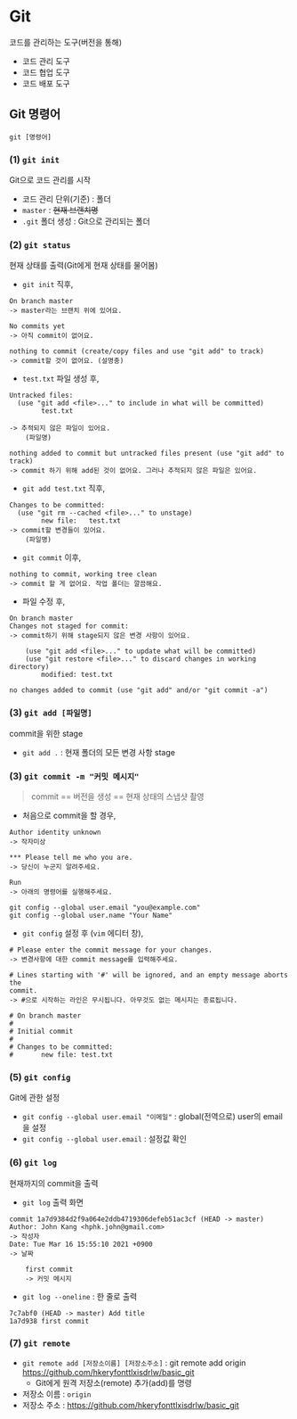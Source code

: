 # Git

코드를 관리하는 도구(버전을 통해)

* 코드 관리 도구
* 코드 협업 도구
* 코드 배포 도구



## Git 명령어

`git [명령어]`

### (1) `git init`

Git으로 코드 관리를 시작

* 코드 관리 단위(기준) : 폴더
* `master` : ~~현재 브랜치명~~
* `.git` 폴더 생성 : Git으로 관리되는 폴더



### (2) `git status`

현재 상태를 출력(Git에게 현재 상태를 물어봄)

* `git init` 직후,

```
On branch master
-> master라는 브랜치 위에 있어요.

No commits yet
-> 아직 commit이 없어요.

nothing to commit (create/copy files and use "git add" to track)
-> commit할 것이 없어요. (설명충)
```



* `test.txt` 파일 생성 후,

```
Untracked files:
  (use "git add <file>..." to include in what will be committed)
        test.txt
        
-> 추적되지 않은 파일이 있어요.
	(파일명)

nothing added to commit but untracked files present (use "git add" to track)
-> commit 하기 위해 add된 것이 없어요. 그러나 추적되지 않은 파일은 있어요.
```



* `git add test.txt` 직후,

```
Changes to be committed:
  (use "git rm --cached <file>..." to unstage)
        new file:   test.txt
-> commit할 변경들이 있어요.
	(파일명)
```



* `git commit` 이후,

```
nothing to commit, working tree clean
-> commit 할 게 없어요. 작업 폴더는 깔끔해요.
```



* 파일 수정 후,

```
On branch master
Changes not staged for commit:
-> commit하기 위해 stage되지 않은 변경 사항이 있어요.

	(use "git add <file>..." to update what will be committed)
	(use "git restore <file>..." to discard changes in working directory)
		modified: test.txt
		
no changes added to commit (use "git add" and/or "git commit -a")
```



### (3) `git add [파일명]`

commit을 위한 stage

* `git add .` : 현재 폴더의 모든 변경 사항 stage



### (3) `git commit -m "커밋 메시지"`

> commit == 버전을 생성 == 현재 상태의 스냅샷 촬영

* 처음으로 commit을 할 경우,

```
Author identity unknown
-> 작자미상

*** Please tell me who you are.
-> 당신이 누군지 알려주세요.

Run
-> 아래의 명령어를 실행해주세요.

git config --global user.email "you@example.com"
git config --global user.name "Your Name"

```



* `git config` 설정 후 (`vim` 에디터 창),

```
# Please enter the commit message for your changes.
-> 변경사항에 대한 commit message를 입력해주세요.

# Lines starting with '#' will be ignored, and an empty message aborts the
commit.
-> #으로 시작하는 라인은 무시됩니다. 아무것도 없는 메시지는 종료됩니다.

# On branch master
#
# Initial commit
#
# Changes to be committed:
# 		new file: test.txt
```



### (5) `git config`

Git에 관한 설정

* `git config --global user.email "이메일"` : global(전역으로) user의 email을 설정
* `git config --global user.email` : 설정값 확인



### (6) `git log`

현재까지의 commit을 출력

* `git log` 출력 화면

```
commit 1a7d9384d2f9a064e2ddb4719306defeb51ac3cf (HEAD -> master)
Author: John Kang <hphk.john@gmail.com>
-> 작성자
Date: Tue Mar 16 15:55:10 2021 +0900
-> 날짜

	first commit
	-> 커밋 메시지
```



* `git log --oneline` : 한 줄로 출력

```
7c7abf0 (HEAD -> master) Add title
1a7d938 first commit
```



### (7) `git remote`

* `git remote add [저장소이름] [저장소주소]` : git remote add origin https://github.com/hkeryfonttlxisdrlw/basic_git
  * Git에게 원격 저장소(remote) 추가(add)를 명령
* 저장소 이름 : `origin`
* 저장소 주소 :  https://github.com/hkeryfonttlxisdrlw/basic_git
